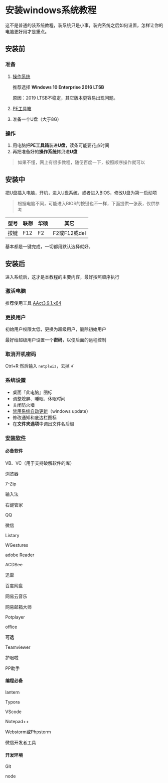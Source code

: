 # 安装windows系统教程

这不是普通的装系统教程，装系统只是小事，装完系统之后如何设置，怎样让你的电脑更好用才是重点。

## 安装前

### 准备

1. [操作系统](https://msdn.itellyou.cn/)

   推荐选择 **Windows 10 Enterprise 2016 LTSB**

   原因：2019 LTSB不稳定，其它版本更容易出现问题。

2. [PE工具箱](http://www.wepe.com.cn/download.html)

3. 准备一个U盘（大于8G）

### 操作

1. 用电脑把**PE工具箱**装进**U盘**，读条可能要花点时间
2. 再把准备好的**操作系统**拷贝进**U盘**

> 如果不懂，网上有很多教程，随便百度一下，按照顺序操作就可以

## 安装中

把U盘插入电脑，开机，进入U盘系统，或者进入BIOS，修改U盘为第一启动项

> 根据电脑不同，可能进入BIOS的按键也不一样，下面提供一张表，仅供参考

| 型号 | 联想 | 华硕 | 其它         |
| ---- | ---- | ---- | ------------ |
| 按键 | F12  | F2   | F2或F12或del |

基本都是一键完成，一切都用默认选择就好。

## 安装后

进入系统后，这才是本教程的主要内容，最好按照顺序执行

### 激活电脑

推荐使用工具 [AAct3.9.1.x64](https://pan.baidu.com/s/1t3eNajT-ONST3lN62KvVsQ)

### 更换用户

初始用户权限太低，更换为超级用户，删除初始用户

最好给超级用户设置一个**密码**，以便后面的远程控制

### 取消开机密码

Ctrl+R 然后输入 `netplwiz`，去掉 √

### 系统设置

- 桌面『此电脑』图标
- 调整熄屏、睡眠、休眠时间
- 关闭防火墙
- [禁用系统自动更新](https://jingyan.baidu.com/article/9faa7231e7b78b473c28cbb6.html)（windows update）
- 修改通知和底边栏图标
- 在**文件夹选项**中调出文件名后缀

### [安装软件](https://pan.baidu.com/s/1hAsz-9yxeE9NEFE2TdKA6w)

#### 必备软件

VB、VC（用于支持破解软件的库）

浏览器

7-Zip

输入法

右键管家

QQ

微信

Listary

WGestures

adobe Reader

ACDSee

迅雷

百度网盘

网易云音乐

网易邮箱大师

Potplayer

office

**可选**

Teamviewer

护眼啦

PP助手

#### 编程必备

 lantern

 Typora

 VScode

 Notepad++

 Webstorm或Phpstorm

 微信开发者工具

####  开发环境

 Git

 node
